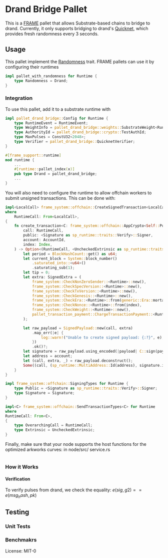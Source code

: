 # Drand Bridge Pallet

This is a [FRAME]() pallet that allows Substrate-based chains to bridge to drand. Currently, it only supports bridging to drand's [Quicknet](), which provides fresh randomness every 3 seconds.

## Usage

This pallet implement the [Randomness]() trait. FRAME pallets can use it by configuring their runtimes 

``` rust
impl pallet_with_randomness for Runtime {
    type Randomness = Drand;
}
```


### Integration
To use this pallet, add it to a substrate runtime with
``` rust
impl pallet_drand_bridge::Config for Runtime {
	type RuntimeEvent = RuntimeEvent;
	type WeightInfo = pallet_drand_bridge::weights::SubstrateWeight<Runtime>;
	type AuthorityId = pallet_drand_bridge::crypto::TestAuthId;
	type MaxPulses = ConstU32<2048>;
	type Verifier = pallet_drand_bridge::QuicknetVerifier;
}

#[frame_support::runtime]
mod runtime {
	...
	#[runtime::pallet_index(x)]
	pub type Drand = pallet_drand_bridge;
    ...
}
```
You will also need to configure the runtime to allow offchain workers to submit unsigned transactions. This can be done with:
``` rust
impl<LocalCall> frame_system::offchain::CreateSignedTransaction<LocalCall> for Runtime
where
	RuntimeCall: From<LocalCall>,
{
	fn create_transaction<C: frame_system::offchain::AppCrypto<Self::Public, Self::Signature>>(
		call: RuntimeCall,
		public: <Signature as sp_runtime::traits::Verify>::Signer,
		account: AccountId,
		index: Index,
	) -> Option<(RuntimeCall, <UncheckedExtrinsic as sp_runtime::traits::Extrinsic>::SignaturePayload)> {
		let period = BlockHashCount::get() as u64;
		let current_block = System::block_number()
			.saturated_into::<u64>()
			.saturating_sub(1);
		let tip = 0;
		let extra: SignedExtra = (
			frame_system::CheckNonZeroSender::<Runtime>::new(),
			frame_system::CheckSpecVersion::<Runtime>::new(),
			frame_system::CheckTxVersion::<Runtime>::new(),
			frame_system::CheckGenesis::<Runtime>::new(),
			frame_system::CheckEra::<Runtime>::from(generic::Era::mortal(period, current_block)),
			frame_system::CheckNonce::<Runtime>::from(index),
			frame_system::CheckWeight::<Runtime>::new(),
			pallet_transaction_payment::ChargeTransactionPayment::<Runtime>::from(tip),
		);

		let raw_payload = SignedPayload::new(call, extra)
			.map_err(|e| {
				log::warn!("Unable to create signed payload: {:?}", e);
			})
			.ok()?;
		let signature = raw_payload.using_encoded(|payload| C::sign(payload, public))?;
		let address = account;
		let (call, extra, _) = raw_payload.deconstruct();
		Some((call, (sp_runtime::MultiAddress::Id(address), signature.into(), extra)))
	}
}

impl frame_system::offchain::SigningTypes for Runtime {
	type Public = <Signature as sp_runtime::traits::Verify>::Signer;
	type Signature = Signature;
}

impl<C> frame_system::offchain::SendTransactionTypes<C> for Runtime
where
RuntimeCall: From<C>,
{
	type OverarchingCall = RuntimeCall;
	type Extrinsic = UncheckedExtrinsic;
}
```


Finally, make sure that your node supports the host functions for the optimized arkworks curves:
in node/src/ service.rs
``` rust

```
### How it Works

#### Verification

To verify pulses from drand, we check the equality: $e(sig, g2) == e(msg_hash, pk)$ 

## Testing

### Unit Tests

### Benchmakrs

License: MIT-0
